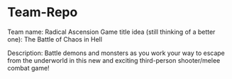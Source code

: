 # Team-Repo

Team name: Radical Ascension
Game title idea (still thinking of a better one): The Battle of Chaos in Hell


Description: Battle demons and monsters as you work your way to escape from the underworld in this new and exciting third-person shooter/melee combat game!
